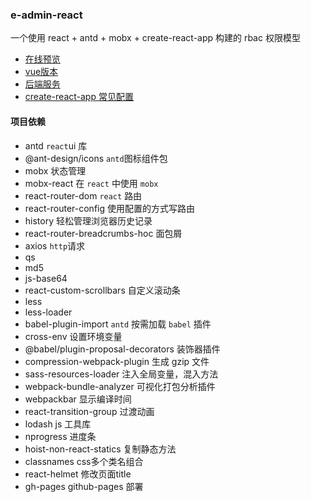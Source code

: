 ### e-admin-react
一个使用 react + antd + mobx + create-react-app 构建的 rbac 权限模型

- [在线预览](https://qyhever.com/e-admin-react)
- [vue版本](https://github.com/qyhever/e-admin-vue/)
- [后端服务](https://github.com/qyhever/e-admin-server/)
- [create-react-app 常见配置](https://segmentfault.com/a/1190000023327242)

#### 项目依赖

- antd `react`ui 库
- @ant-design/icons `antd`图标组件包
- mobx 状态管理
- mobx-react 在 `react` 中使用 `mobx`
- react-router-dom `react` 路由
- react-router-config 使用配置的方式写路由
- history 轻松管理浏览器历史记录
- react-router-breadcrumbs-hoc 面包屑
- axios `http`请求
- qs
- md5
- js-base64
- react-custom-scrollbars 自定义滚动条
- less
- less-loader
- babel-plugin-import `antd` 按需加载 `babel` 插件
- cross-env 设置环境变量
- @babel/plugin-proposal-decorators 装饰器插件
- compression-webpack-plugin 生成 gzip 文件
- sass-resources-loader 注入全局变量，混入方法
- webpack-bundle-analyzer 可视化打包分析插件
- webpackbar 显示编译时间
- react-transition-group 过渡动画
- lodash js 工具库
- nprogress 进度条
- hoist-non-react-statics 复制静态方法
- classnames css多个类名组合
- react-helmet 修改页面title
- gh-pages github-pages 部署
